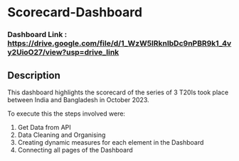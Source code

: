 # Scorecard-Dashboard

### Dashboard Link : https://drive.google.com/file/d/1_WzW5lRknIbDc9nPBR9k1_4vy2UioO27/view?usp=drive_link
## Description

This dashboard highlights the scorecard of the series of 3 T20Is took place between India and Bangladesh in October 2023.

To execute this the steps involved were:
1. Get Data from API
2. Data Cleaning and Organising
3. Creating dynamic measures for each element in the Dashboard
4. Connecting all pages of the Dashboard
